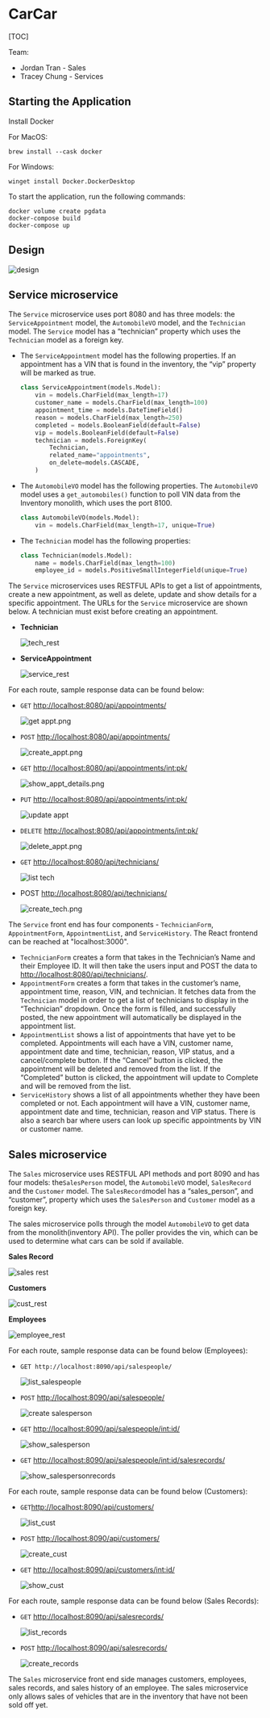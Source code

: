 # CarCar
[TOC]

Team:

* Jordan Tran - Sales
* Tracey Chung - Services

## Starting the Application
Install Docker

For MacOS:
```
brew install --cask docker
```

For Windows:
```
winget install Docker.DockerDesktop
```

To start the application, run the following commands:
```
docker volume create pgdata
docker-compose build
docker-compose up
```

## Design
![design](./img/proj_diagram.png)


## Service microservice

The `Service` microservice uses port 8080 and has three models: the `ServiceAppointment` model, the `AutomobileVO` model, and the `Technician` model. The `Service` model has a “technician” property which uses the `Technician` model as a foreign key.

- The `ServiceAppointment` model has the following properties. If an appointment has a VIN that is found in the inventory, the “vip” property will be marked as true.

    ```python
    class ServiceAppointment(models.Model):
        vin = models.CharField(max_length=17)
        customer_name = models.CharField(max_length=100)
        appointment_time = models.DateTimeField()
        reason = models.CharField(max_length=250)
        completed = models.BooleanField(default=False)
        vip = models.BooleanField(default=False)
        technician = models.ForeignKey(
            Technician,
            related_name="appointments",
            on_delete=models.CASCADE,
        )
    ```

- The `AutomobileVO` model has the following properties. The `AutomobileVO` model uses a `get_automobiles()` function to poll VIN data from the Inventory monolith, which uses the port 8100.

    ```python
    class AutomobileVO(models.Model):
        vin = models.CharField(max_length=17, unique=True)
    ```

- The `Technician` model has the following properties:

    ```python
    class Technician(models.Model):
        name = models.CharField(max_length=100)
        employee_id = models.PositiveSmallIntegerField(unique=True)
    ```


The `Service` microservices uses RESTFUL APIs to get a list of appointments, create a new appointment, as well as delete, update and show details for a specific appointment. The URLs for the `Service` microservice are shown below. A technician must exist before creating an appointment.

- **Technician**

    ![tech_rest](./img/technician_rest.png)

- **ServiceAppointment**

    ![service_rest](./img/service_rest.png)


For each route, sample response data can be found below:

- `GET` [http://localhost:8080/api/appointments/](http://localhost:8080/api/appointments/)

    ![get appt.png](./img/get_appt.png)

- `POST`  [http://localhost:8080/api/appointments/](http://localhost:8080/api/appointments/)

    ![create_appt.png](./img/create_appt.png)

- `GET` [http://localhost:8080/api/appointments/<int:pk>/](http://localhost:8080/api/appointments/1/)

    ![show_appt_details.png](./img/show_appt_details.png)

- `PUT` [http://localhost:8080/api/appointments/<int:pk>/](http://localhost:8080/api/appointments/1/)

    ![update appt](./img/update_appt.png)

- `DELETE` [http://localhost:8080/api/appointments/<int:pk>/](http://localhost:8080/api/appointments/1/)

    ![delete_appt.png](./img/delete_appt.png)

- `GET` [http://localhost:8080/api/technicians/](http://localhost:8080/api/technicians/)

    ![list tech](./img/get_tech.png)

- POST [http://localhost:8080/api/technicians/](http://localhost:8080/api/technicians/)

    ![create_tech.png](./img/create_tech.png)


The `Service` front end has four components - `TechnicianForm`, `AppointmentForm`, `AppointmentList`, and `ServiceHistory`. The React frontend can be reached at "localhost:3000".

- `TechnicianForm` creates a form that takes in the Technician’s Name and their Employee ID. It will then take the users input and POST the data to [http://localhost:8080/api/technicians/](http://localhost:8080/api/technicians/).
- `AppointmentForm` creates a form that takes in the customer’s name, appointment time, reason, VIN, and technician. It fetches data from the `Technician` model in order to get a list of technicians to display in the “Technician” dropdown. Once the form is filled, and successfully posted, the new appointment will automatically be displayed in the appointment list.
- `AppointmentList` shows a list of appointments that have yet to be completed. Appointments will each have a VIN, customer name, appointment date and time, technician, reason, VIP status, and a cancel/complete button. If the “Cancel” button is clicked, the appointment will be deleted and removed from the list. If the “Completed” button is clicked, the appointment will update to Complete and will be removed from the list.
- `ServiceHistory` shows a list of all appointments whether they have been completed or not. Each appointment will have a VIN, customer name, appointment date and time, technician, reason and VIP status. There is also a search bar where users can look up specific appointments by VIN or customer name.

## Sales microservice

The `Sales` microservice uses RESTFUL API methods and port 8090 and has four models: the`SalesPerson` model, the `AutomobileVO` model, `SalesRecord` and the `Customer` model. The `SalesRecord`model has a “sales_person”, and “customer”,  property which uses the `SalesPerson` and `Customer` model as a foreign key.

The sales microservice polls through the model `AutomobileVO` to get data from the monolith(inventory API). The poller provides the vin, which can be used to determine what cars can be sold if available.

**Sales Record**

![sales rest](./img/sales_rest.png)

**Customers**

![cust_rest](./img/cust_rest.png)

**Employees**

![employee_rest](./img/employees_rest.png)

For each route, sample response data can be found below (Employees):

- `GET http://localhost:8090/api/salespeople/`

    ![list_salespeople](./img/list_salesperson.png)

- `POST` [http://localhost:8090/api/salespeople/](http://localhost:8090/api/salespeople/)

    ![create salesperson](./img/create_salesperson.png)

- `GET` [http://localhost:8090/api/salespeople/<int:id>/](http://localhost:8090/api/salespeople/12/)

    ![show_salesperson](./img/show_salesperson.png)

- `GET` [http://localhost:8090/api/salespeople/<int:id>/salesrecords/](http://localhost:8090/api/salespeople/5/salesrecords/)

    ![show_salespersonrecords](./img/list_employee_salesrecord.png)


For each route, sample response data can be found below (Customers):

- `GET`[http://localhost:8090/api/customers/](http://localhost:8090/api/customers/)

    ![list_cust](./img/list_customers.png)

- `POST` [http://localhost:8090/api/customers/](http://localhost:8090/api/customers/)

    ![create_cust](./img/create_cust.png)

- `GET` [http://localhost:8090/api/customers/<int:id>/](http://localhost:8090/api/customers/8/)

    ![show_cust](./img/cust_details.png)


For each route, sample response data can be found below (Sales Records):

- `GET` [http://localhost:8090/api/salesrecords/](http://localhost:8090/api/salesrecords/)

    ![list_records](./img/list_salesrecord.png)

- `POST` [http://localhost:8090/api/salesrecords/](http://localhost:8090/api/salesrecords/)

    ![create_records](./img/create_salesrecord.png)

The `Sales` microservice front end side manages customers, employees, sales records, and sales history of an employee. The sales microservice only allows sales of vehicles that are in the inventory that have not been sold off yet.
